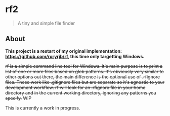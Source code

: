 # rf2

> A tiny and simple file finder

## About

__This project is a restart of my original implementation: https://github.com/roryrjb/rf, this time only targetting Windows.__

~~rf is a simple command line tool for Windows. It's main purpose is to print a list of one or more files based on glob patterns. It's obviously very similar to other options out there, the main difference is the optional use of .rfignore files. These work like .gitignore files but are separate so it's agnostic to your development workflow. rf will look for an .rfignore file in your home directory and in the current working directory, ignoring any patterns you specify.~~ WIP

This is currently a work in progress.